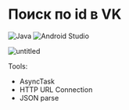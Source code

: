 # Поиск по id в VK

![Java](https://img.shields.io/badge/java-%23ED8B00.svg?style=for-the-badge&logo=java&logoColor=white)
![Android Studio](https://img.shields.io/badge/Android%20Studio-3DDC84.svg?style=for-the-badge&logo=android-studio&logoColor=white)

![untitled](https://user-images.githubusercontent.com/58209188/181005969-de9b0c39-8373-4f3c-8cc3-4ed6b7c02d98.gif)

Tools:
- AsyncTask
- HTTP URL Connection
- JSON parse
